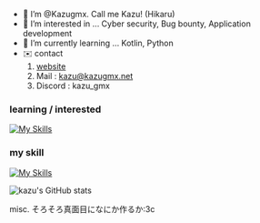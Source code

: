 - 👋 I’m @Kazugmx. Call me Kazu! (Hikaru)
- 👀 I’m interested in ... Cyber security, Bug bounty, Application development
- 🌱 I’m currently learning ... Kotlin, Python
- ✉️ contact
  1. [website](https://www.kazugmx.net)
  2. Mail : [kazu@kazugmx.net](mailto://kazu@kazugmx.net)
  3. Discord : kazu_gmx


### learning / interested
[![My Skills](https://skillicons.dev/icons?i=cpp,css,ts,js,docker,figma,go,html,react,nextjs,ubuntu,kali,&perline=4)](https://skillicons.dev)
### my skill
[![My Skills](https://skillicons.dev/icons?i=ubuntu,java,kotlin,linux,py,git&perline=3)](https://skillicons.dev)


![kazu's GitHub stats](https://github-readme-stats.vercel.app/api?username=kazugmx&show_icons=true&theme=cobalt)
<!---
Kazugmx/Kazugmx is a ✨ special ✨ repository because its `README.md` (this file) appears on your GitHub profile.
You can click the Preview link to take a look at your changes.
--->

misc.
そろそろ真面目になにか作るか:3c
